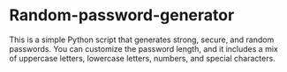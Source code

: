 # Random-password-generator
This is a simple Python script that generates strong, secure, and random passwords. You can customize the password length, and it includes a mix of uppercase letters, lowercase letters, numbers, and special characters.
